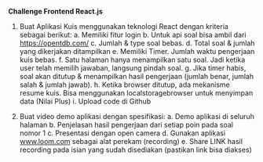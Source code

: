 **Challenge Frontend React.js**

1. Buat Aplikasi Kuis menggunakan teknologi React dengan kriteria sebagai berikut:
   a. Memiliki fitur login
   b. Untuk api soal bisa ambil dari https://opentdb.com/
     c. Jumlah & type soal bebas.
     d. Total soal & jumlah yang dikerjakan ditampilkan
     e. Memiliki Timer. Jumlah waktu pengerjaan kuis bebas.
     f. Satu halaman hanya menampilkan satu soal. Jadi ketika user telah memilih jawaban, langsung pindah soal.
     g. Jika timer habis, soal akan ditutup & menampilkan hasil pengerjaan (jumlah benar, jumlah salah & jumlah jawab).
     h. Ketika browser ditutup, ada mekanisme resume kuis. Bisa menggunakan localstoragebrowser untuk menyimpan data (Nilai Plus)
     i. Upload code di Github

3. Buat video demo aplikasi dengan spesifikasi:
     a. Demo aplikasi di seluruh halaman
     b. Penjelasan hasil pengerjaan dari setiap poin pada soal nomor 1
     c. Presentasi dengan open camera
     d. Gunakan aplikasi www.loom.com sebagai alat perekam (recording)
     e. Share LINK hasil recording pada isian yang sudah disediakan (pastikan link bisa diakses)
